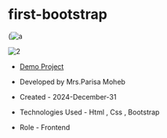 # first-bootstrap


(![a](https://github.com/user-attachments/assets/deec7e93-77a3-4bac-a361-74e2a216b6b7)


![2](https://github.com/user-attachments/assets/e23e8e5d-1c04-4e00-b2a8-26743c79a380)

- <a href="https://parisamohebweb.github.io/first-bootstrap">Demo Project</a>

- Developed by Mrs.Parisa Moheb

- Created - 2024-December-31

- Technologies Used - Html , Css , Bootstrap

- Role - Frontend

